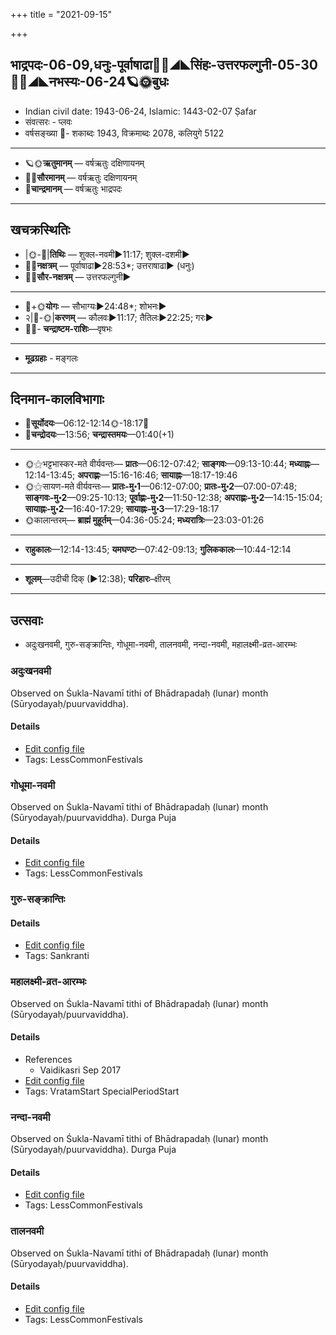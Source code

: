 +++
title = "2021-09-15"

+++
## भाद्रपदः-06-09,धनुः-पूर्वाषाढा🌛🌌◢◣सिंहः-उत्तरफल्गुनी-05-30🌌🌞◢◣नभस्यः-06-24🪐🌞बुधः
- Indian civil date: 1943-06-24, Islamic: 1443-02-07 Ṣafar
- संवत्सरः - प्लवः
- वर्षसङ्ख्या 🌛- शकाब्दः 1943, विक्रमाब्दः 2078, कलियुगे 5122
___________________
- 🪐🌞**ऋतुमानम्** — वर्षऋतुः दक्षिणायनम्
- 🌌🌞**सौरमानम्** — वर्षऋतुः दक्षिणायनम्
- 🌛**चान्द्रमानम्** — वर्षऋतुः भाद्रपदः
___________________


## खचक्रस्थितिः
- |🌞-🌛|**तिथिः** — शुक्ल-नवमी►11:17; शुक्ल-दशमी►  
- 🌌🌛**नक्षत्रम्** — पूर्वाषाढा►28:53*; उत्तराषाढा► (धनुः)  
- 🌌🌞**सौर-नक्षत्रम्** — उत्तरफल्गुनी►  
___________________
- 🌛+🌞**योगः** — सौभाग्यः►24:48*; शोभनः►  
- २|🌛-🌞|**करणम्** — कौलवः►11:17; तैतिलः►22:25; गरः►  
- 🌌🌛- **चन्द्राष्टम-राशिः**—वृषभः  
___________________
- **मूढग्रहाः** - मङ्गलः
___________________


## दिनमान-कालविभागाः
- 🌅**सूर्योदयः**—06:12-12:14🌞️-18:17🌇  
- 🌛**चन्द्रोदयः**—13:56; **चन्द्रास्तमयः**—01:40(+1)  
___________________
- 🌞⚝भट्टभास्कर-मते वीर्यवन्तः— **प्रातः**—06:12-07:42; **साङ्गवः**—09:13-10:44; **मध्याह्नः**—12:14-13:45; **अपराह्णः**—15:16-16:46; **सायाह्नः**—18:17-19:46  
- 🌞⚝सायण-मते वीर्यवन्तः— **प्रातः-मु॰1**—06:12-07:00; **प्रातः-मु॰2**—07:00-07:48; **साङ्गवः-मु॰2**—09:25-10:13; **पूर्वाह्णः-मु॰2**—11:50-12:38; **अपराह्णः-मु॰2**—14:15-15:04; **सायाह्नः-मु॰2**—16:40-17:29; **सायाह्नः-मु॰3**—17:29-18:17  
- 🌞कालान्तरम्— **ब्राह्मं मुहूर्तम्**—04:36-05:24; **मध्यरात्रिः**—23:03-01:26  
___________________
- **राहुकालः**—12:14-13:45; **यमघण्टः**—07:42-09:13; **गुलिककालः**—10:44-12:14  
___________________
- **शूलम्**—उदीची दिक् (►12:38); **परिहारः**–क्षीरम्  
___________________

## उत्सवाः
- अदुःखनवमी, गुरु-सङ्क्रान्तिः, गोधूमा-नवमी, तालनवमी, नन्दा-नवमी, महालक्ष्मी-व्रत-आरम्भः
### अदुःखनवमी

Observed on Śukla-Navamī tithi of Bhādrapadaḥ (lunar) month (Sūryodayaḥ/puurvaviddha). 

#### Details
- [Edit config file](https://github.com/jyotisham/adyatithi/tree/master/general/lunar_month/tithi/06/09/aduHkhanavamI.toml)
- Tags: LessCommonFestivals


### गोधूमा-नवमी

Observed on Śukla-Navamī tithi of Bhādrapadaḥ (lunar) month (Sūryodayaḥ/puurvaviddha). Durga Puja

#### Details
- [Edit config file](https://github.com/jyotisham/adyatithi/tree/master/general/lunar_month/tithi/06/09/gOdhUmA~navamI.toml)
- Tags: LessCommonFestivals


### गुरु-सङ्क्रान्तिः



#### Details
- [Edit config file](https://github.com/jyotisham/adyatithi/tree/master/time_focus/sankrAnti/description_only/guru-saGkrAntiH.toml)
- Tags: Sankranti


### महालक्ष्मी-व्रत-आरम्भः

Observed on Śukla-Navamī tithi of Bhādrapadaḥ (lunar) month (Sūryodayaḥ/puurvaviddha). 

#### Details
- References
  - Vaidikasri Sep 2017
- [Edit config file](https://github.com/jyotisham/adyatithi/tree/master/devatA/lakShmI/lunar_month/tithi/06/09/mahAlakSmI-vrata-ArambhaH.toml)
- Tags: VratamStart SpecialPeriodStart


### नन्दा-नवमी

Observed on Śukla-Navamī tithi of Bhādrapadaḥ (lunar) month (Sūryodayaḥ/puurvaviddha). Durga Puja

#### Details
- [Edit config file](https://github.com/jyotisham/adyatithi/tree/master/devatA/shakti/lunar_month/tithi/06/09/nandA~navamI.toml)
- Tags: LessCommonFestivals


### तालनवमी

Observed on Śukla-Navamī tithi of Bhādrapadaḥ (lunar) month (Sūryodayaḥ/puurvaviddha). 

#### Details
- [Edit config file](https://github.com/jyotisham/adyatithi/tree/master/general/lunar_month/tithi/06/09/tAlanavamI.toml)
- Tags: LessCommonFestivals


